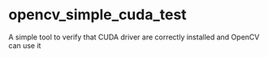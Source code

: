 # opencv_simple_cuda_test
A simple tool to verify that CUDA driver are correctly installed and OpenCV can use it
